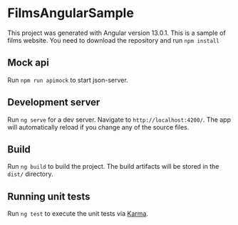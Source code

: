 # FilmsAngularSample

This project was generated with Angular version 13.0.1. This is a sample of films website. You need to download the repository and run `npm install`

## Mock api

Run `npm run apimock` to start json-server.

## Development server

Run `ng serve` for a dev server. Navigate to `http://localhost:4200/`. The app will automatically reload if you change any of the source files.

## Build

Run `ng build` to build the project. The build artifacts will be stored in the `dist/` directory.

## Running unit tests

Run `ng test` to execute the unit tests via [Karma](https://karma-runner.github.io).



